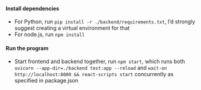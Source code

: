 #### Install dependencies

- For Python, run `pip install -r ./backend/requirements.txt`, I’d strongly suggest creating a virtual environment for that
- For node.js, run `npm install`

#### Run the program

- Start frontend and backend together, run `npm start`, which runs both `uvicorn --app-dir=./backend test:app --reload` and `wait-on http://localhost:8000 && react-scripts start` concurrently as specified in package.json